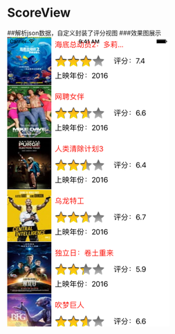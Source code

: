 # ScoreView
##解析json数据，自定义封装了评分视图
###效果图展示
![image](https://github.com/XinSet928/ScoreView/blob/master/ScoreView/1.png)
